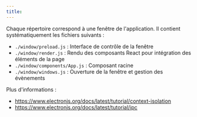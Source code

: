 ```yaml
---
title:
---
```


Chaque répertoire correspond à une fenêtre de l'application. Il contient systématiquement les fichiers suivants :

- `./window/preload.js` : Interface de contrôle de la fenêtre
- `./window/render.js` : Rendu des composants React pour intégration des éléments de la page
- `./window/components/App.js` : Composant racine
- `./window/windows.js` : Ouverture de la fenêtre et gestion des évènements

Plus d'informations :

- https://www.electronjs.org/docs/latest/tutorial/context-isolation
- https://www.electronjs.org/docs/latest/tutorial/ipc